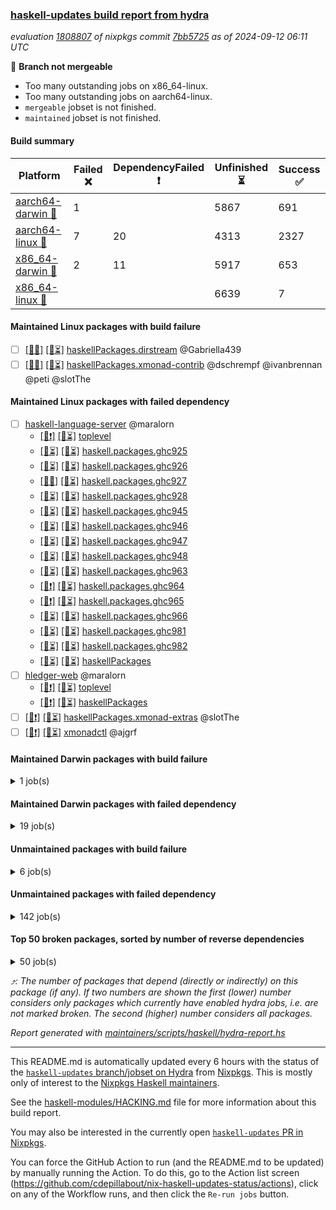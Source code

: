 ### [haskell-updates build report from hydra](https://hydra.nixos.org/jobset/nixpkgs/haskell-updates)
*evaluation [1808807](https://hydra.nixos.org/eval/1808807) of nixpkgs commit [7bb5725](https://github.com/NixOS/nixpkgs/commits/7bb57252e4594714e3bbcc8b54b7ef74021e3a48) as of 2024-09-12 06:11 UTC*

🔴 **Branch not mergeable**
  * Too many outstanding jobs on x86_64-linux.
  * Too many outstanding jobs on aarch64-linux.
  * `mergeable` jobset is not finished.
  * `maintained` jobset is not finished.

#### Build summary

 | Platform | Failed ❌ | DependencyFailed ❗ | Unfinished ⏳ | Success ✅ | 
 | --- | --- | --- | --- | --- | 
 | [aarch64-darwin 🍏](https://hydra.nixos.org/eval/1808807?filter=.aarch64-darwin) | 1 |  | 5867 | 691 | 
 | [aarch64-linux 📱](https://hydra.nixos.org/eval/1808807?filter=.aarch64-linux) | 7 | 20 | 4313 | 2327 | 
 | [x86_64-darwin 🍎](https://hydra.nixos.org/eval/1808807?filter=.x86_64-darwin) | 2 | 11 | 5917 | 653 | 
 | [x86_64-linux 🐧](https://hydra.nixos.org/eval/1808807?filter=.x86_64-linux) |  |  | 6639 | 7 | 
#### Maintained Linux packages with build failure
- [ ] [[📱❌]](https://hydra.nixos.org/build/272385001) [[🐧⏳]](https://hydra.nixos.org/build/272371936) [haskellPackages.dirstream](https://hydra.nixos.org/eval/1808807?filter=haskellPackages.dirstream) @Gabriella439
- [ ] [[📱❌]](https://hydra.nixos.org/build/272379807) [[🐧⏳]](https://hydra.nixos.org/build/272369742) [haskellPackages.xmonad-contrib](https://hydra.nixos.org/eval/1808807?filter=haskellPackages.xmonad-contrib) @dschrempf @ivanbrennan @peti @slotThe
#### Maintained Linux packages with failed dependency
- [ ] [haskell-language-server](https://hydra.nixos.org/eval/1808807?filter=haskell-language-server) @maralorn
  - [[📱❗]](https://hydra.nixos.org/build/272382589) [[🐧⏳]](https://hydra.nixos.org/build/272370443) [toplevel](https://hydra.nixos.org/eval/1808807?filter=haskell-language-server)
  - [[📱⏳]](https://hydra.nixos.org/build/272389096) [[🐧⏳]](https://hydra.nixos.org/build/272377057) [haskell.packages.ghc925](https://hydra.nixos.org/eval/1808807?filter=haskell.packages.ghc925.haskell-language-server)
  - [[📱⏳]](https://hydra.nixos.org/build/272389330) [[🐧⏳]](https://hydra.nixos.org/build/272365388) [haskell.packages.ghc926](https://hydra.nixos.org/eval/1808807?filter=haskell.packages.ghc926.haskell-language-server)
  - [[📱✅]](https://hydra.nixos.org/build/272368652) [[🐧⏳]](https://hydra.nixos.org/build/272388554) [haskell.packages.ghc927](https://hydra.nixos.org/eval/1808807?filter=haskell.packages.ghc927.haskell-language-server)
  - [[📱⏳]](https://hydra.nixos.org/build/272379402) [[🐧⏳]](https://hydra.nixos.org/build/272387405) [haskell.packages.ghc928](https://hydra.nixos.org/eval/1808807?filter=haskell.packages.ghc928.haskell-language-server)
  - [[📱⏳]](https://hydra.nixos.org/build/272374910) [[🐧⏳]](https://hydra.nixos.org/build/272386262) [haskell.packages.ghc945](https://hydra.nixos.org/eval/1808807?filter=haskell.packages.ghc945.haskell-language-server)
  - [[📱⏳]](https://hydra.nixos.org/build/272384055) [[🐧⏳]](https://hydra.nixos.org/build/272388488) [haskell.packages.ghc946](https://hydra.nixos.org/eval/1808807?filter=haskell.packages.ghc946.haskell-language-server)
  - [[📱⏳]](https://hydra.nixos.org/build/272386239) [[🐧⏳]](https://hydra.nixos.org/build/272389113) [haskell.packages.ghc947](https://hydra.nixos.org/eval/1808807?filter=haskell.packages.ghc947.haskell-language-server)
  - [[📱⏳]](https://hydra.nixos.org/build/272385564) [[🐧⏳]](https://hydra.nixos.org/build/272366355) [haskell.packages.ghc948](https://hydra.nixos.org/eval/1808807?filter=haskell.packages.ghc948.haskell-language-server)
  - [[📱⏳]](https://hydra.nixos.org/build/272383424) [[🐧⏳]](https://hydra.nixos.org/build/272377068) [haskell.packages.ghc963](https://hydra.nixos.org/eval/1808807?filter=haskell.packages.ghc963.haskell-language-server)
  - [[📱❗]](https://hydra.nixos.org/build/272385025) [[🐧⏳]](https://hydra.nixos.org/build/272388498) [haskell.packages.ghc964](https://hydra.nixos.org/eval/1808807?filter=haskell.packages.ghc964.haskell-language-server)
  - [[📱❗]](https://hydra.nixos.org/build/272367863) [[🐧⏳]](https://hydra.nixos.org/build/272387578) [haskell.packages.ghc965](https://hydra.nixos.org/eval/1808807?filter=haskell.packages.ghc965.haskell-language-server)
  - [[📱⏳]](https://hydra.nixos.org/build/272383908) [[🐧⏳]](https://hydra.nixos.org/build/272390036) [haskell.packages.ghc966](https://hydra.nixos.org/eval/1808807?filter=haskell.packages.ghc966.haskell-language-server)
  - [[📱⏳]](https://hydra.nixos.org/build/272365125) [[🐧⏳]](https://hydra.nixos.org/build/272366210) [haskell.packages.ghc981](https://hydra.nixos.org/eval/1808807?filter=haskell.packages.ghc981.haskell-language-server)
  - [[📱⏳]](https://hydra.nixos.org/build/272375550) [[🐧⏳]](https://hydra.nixos.org/build/272378237) [haskell.packages.ghc982](https://hydra.nixos.org/eval/1808807?filter=haskell.packages.ghc982.haskell-language-server)
  - [[📱⏳]](https://hydra.nixos.org/build/272385225) [[🐧⏳]](https://hydra.nixos.org/build/272373456) [haskellPackages](https://hydra.nixos.org/eval/1808807?filter=haskellPackages.haskell-language-server)
- [ ] [hledger-web](https://hydra.nixos.org/eval/1808807?filter=hledger-web) @maralorn
  - [[📱❗]](https://hydra.nixos.org/build/272370558) [[🐧⏳]](https://hydra.nixos.org/build/272372191) [toplevel](https://hydra.nixos.org/eval/1808807?filter=hledger-web)
  - [[📱❗]](https://hydra.nixos.org/build/272369982) [[🐧⏳]](https://hydra.nixos.org/build/272367322) [haskellPackages](https://hydra.nixos.org/eval/1808807?filter=haskellPackages.hledger-web)
- [ ] [[📱❗]](https://hydra.nixos.org/build/272376276) [[🐧⏳]](https://hydra.nixos.org/build/272373255) [haskellPackages.xmonad-extras](https://hydra.nixos.org/eval/1808807?filter=haskellPackages.xmonad-extras) @slotThe
- [ ] [[📱❗]](https://hydra.nixos.org/build/272374745) [[🐧⏳]](https://hydra.nixos.org/build/272377739) [xmonadctl](https://hydra.nixos.org/eval/1808807?filter=xmonadctl) @ajgrf
#### Maintained Darwin packages with build failure
<details><summary>1 job(s) </summary>

- [ ] [[🍏❌]](https://hydra.nixos.org/build/272160430) [[🍎❌]](https://hydra.nixos.org/build/272166239) [wstunnel](https://hydra.nixos.org/eval/1808807?filter=wstunnel) @NeverBehave @R-VdP
</details>

#### Maintained Darwin packages with failed dependency
<details><summary>19 job(s) </summary>

- [ ] [jailbreak-cabal](https://hydra.nixos.org/eval/1808807?filter=jailbreak-cabal) @sternenseemann
  - [[🍏⏳]](https://hydra.nixos.org/build/272378406) [[🍎⏳]](https://hydra.nixos.org/build/272386732) [haskell.packages.ghc8107](https://hydra.nixos.org/eval/1808807?filter=haskell.packages.ghc8107.jailbreak-cabal)
  - [[🍏⏳]](https://hydra.nixos.org/build/272367386) [[🍎⏳]](https://hydra.nixos.org/build/272383561) [haskell.packages.ghc902](https://hydra.nixos.org/eval/1808807?filter=haskell.packages.ghc902.jailbreak-cabal)
  - [[🍏⏳]](https://hydra.nixos.org/build/272378359) [[🍎⏳]](https://hydra.nixos.org/build/272388492) [haskell.packages.ghc9101](https://hydra.nixos.org/eval/1808807?filter=haskell.packages.ghc9101.jailbreak-cabal)
  - [[🍏⏳]](https://hydra.nixos.org/build/272376165) [[🍎✅]](https://hydra.nixos.org/build/272368815) [haskell.packages.ghc925](https://hydra.nixos.org/eval/1808807?filter=haskell.packages.ghc925.jailbreak-cabal)
  - [[🍏⏳]](https://hydra.nixos.org/build/272380707) [[🍎✅]](https://hydra.nixos.org/build/272383198) [haskell.packages.ghc926](https://hydra.nixos.org/eval/1808807?filter=haskell.packages.ghc926.jailbreak-cabal)
  - [[🍏⏳]](https://hydra.nixos.org/build/272374167) [[🍎✅]](https://hydra.nixos.org/build/272386752) [haskell.packages.ghc927](https://hydra.nixos.org/eval/1808807?filter=haskell.packages.ghc927.jailbreak-cabal)
  - [[🍏✅]](https://hydra.nixos.org/build/272379128) [[🍎⏳]](https://hydra.nixos.org/build/272371119) [haskell.packages.ghc928](https://hydra.nixos.org/eval/1808807?filter=haskell.packages.ghc928.jailbreak-cabal)
  - [[🍏⏳]](https://hydra.nixos.org/build/272376151) [[🍎✅]](https://hydra.nixos.org/build/272369091) [haskell.packages.ghc945](https://hydra.nixos.org/eval/1808807?filter=haskell.packages.ghc945.jailbreak-cabal)
  - [[🍏⏳]](https://hydra.nixos.org/build/272378744) [[🍎⏳]](https://hydra.nixos.org/build/272376826) [haskell.packages.ghc946](https://hydra.nixos.org/eval/1808807?filter=haskell.packages.ghc946.jailbreak-cabal)
  - [[🍏✅]](https://hydra.nixos.org/build/272377902) [[🍎✅]](https://hydra.nixos.org/build/272379242) [haskell.packages.ghc947](https://hydra.nixos.org/eval/1808807?filter=haskell.packages.ghc947.jailbreak-cabal)
  - [[🍏⏳]](https://hydra.nixos.org/build/272390323) [[🍎✅]](https://hydra.nixos.org/build/272387775) [haskell.packages.ghc948](https://hydra.nixos.org/eval/1808807?filter=haskell.packages.ghc948.jailbreak-cabal)
  - [[🍏✅]](https://hydra.nixos.org/build/272367253) [[🍎✅]](https://hydra.nixos.org/build/272380426) [haskell.packages.ghc963](https://hydra.nixos.org/eval/1808807?filter=haskell.packages.ghc963.jailbreak-cabal)
  - [[🍏⏳]](https://hydra.nixos.org/build/272377730) [[🍎✅]](https://hydra.nixos.org/build/272389634) [haskell.packages.ghc964](https://hydra.nixos.org/eval/1808807?filter=haskell.packages.ghc964.jailbreak-cabal)
  - [[🍏✅]](https://hydra.nixos.org/build/272382669) [[🍎✅]](https://hydra.nixos.org/build/272377698) [haskell.packages.ghc965](https://hydra.nixos.org/eval/1808807?filter=haskell.packages.ghc965.jailbreak-cabal)
  - [[🍏✅]](https://hydra.nixos.org/build/272386773) [[🍎✅]](https://hydra.nixos.org/build/272362668) [haskell.packages.ghc966](https://hydra.nixos.org/eval/1808807?filter=haskell.packages.ghc966.jailbreak-cabal)
  - [[🍏✅]](https://hydra.nixos.org/build/272367270) [[🍎⏳]](https://hydra.nixos.org/build/272384688) [haskell.packages.ghc981](https://hydra.nixos.org/eval/1808807?filter=haskell.packages.ghc981.jailbreak-cabal)
  - [[🍏⏳]](https://hydra.nixos.org/build/272389119) [[🍎❗]](https://hydra.nixos.org/build/272387446) [haskell.packages.ghc982](https://hydra.nixos.org/eval/1808807?filter=haskell.packages.ghc982.jailbreak-cabal)
  - [[🍏⏳]](https://hydra.nixos.org/build/272387549) [[🍎⏳]](https://hydra.nixos.org/build/272387322) [haskellPackages](https://hydra.nixos.org/eval/1808807?filter=haskellPackages.jailbreak-cabal)
</details>

#### Unmaintained packages with build failure
<details><summary>6 job(s) </summary>

- [ ] [[🍏⏳]](https://hydra.nixos.org/build/272389310) [[📱⏳]](https://hydra.nixos.org/build/272363660) [[🍎❌]](https://hydra.nixos.org/build/272387429) [[🐧⏳]](https://hydra.nixos.org/build/272363176) [haskellPackages.iconv](https://hydra.nixos.org/eval/1808807?filter=haskellPackages.iconv)  ⤴️ 4 | 16
- [ ] [[🍏⏳]](https://hydra.nixos.org/build/272380193) [[📱❌]](https://hydra.nixos.org/build/272365951) [[🍎⏳]](https://hydra.nixos.org/build/272382317) [[🐧⏳]](https://hydra.nixos.org/build/272362740) [haskellPackages.pcg-random](https://hydra.nixos.org/eval/1808807?filter=haskellPackages.pcg-random)  ⤴️ 1 | 2
- [ ] [[🍏⏳]](https://hydra.nixos.org/build/272377458) [[📱❌]](https://hydra.nixos.org/build/272366106) [[🍎⏳]](https://hydra.nixos.org/build/272375052) [[🐧⏳]](https://hydra.nixos.org/build/272370363) [haskellPackages.GOST34112012-Hash](https://hydra.nixos.org/eval/1808807?filter=haskellPackages.GOST34112012-Hash) 
- [ ] [[🍏⏳]](https://hydra.nixos.org/build/272364328) [[📱❌]](https://hydra.nixos.org/build/272378034) [[🍎⏳]](https://hydra.nixos.org/build/272367331) [[🐧⏳]](https://hydra.nixos.org/build/272369265) [haskellPackages.clash-multisignal](https://hydra.nixos.org/eval/1808807?filter=haskellPackages.clash-multisignal) 
- [ ] [[🍏⏳]](https://hydra.nixos.org/build/272383558) [[📱❌]](https://hydra.nixos.org/build/272385308) [[🍎⏳]](https://hydra.nixos.org/build/272370811) [[🐧⏳]](https://hydra.nixos.org/build/272377943) [haskellPackages.clashilator](https://hydra.nixos.org/eval/1808807?filter=haskellPackages.clashilator) 
- [ ] [[🍏⏳]](https://hydra.nixos.org/build/272363442) [[📱❌]](https://hydra.nixos.org/build/272369115) [[🍎⏳]](https://hydra.nixos.org/build/272385505) [[🐧⏳]](https://hydra.nixos.org/build/272367423) [haskellPackages.dhall-toml](https://hydra.nixos.org/eval/1808807?filter=haskellPackages.dhall-toml) 
</details>

#### Unmaintained packages with failed dependency
<details><summary>142 job(s) </summary>

- [ ] [hashable](https://hydra.nixos.org/eval/1808807?filter=hashable)  ⤴️ 2826 | 8801
  - [[🍏⏳]](https://hydra.nixos.org/build/272363475) [[📱✅]](https://hydra.nixos.org/build/272370003) [[🍎⏳]](https://hydra.nixos.org/build/272384028) [[🐧⏳]](https://hydra.nixos.org/build/272371004) [haskell.packages.ghc8107](https://hydra.nixos.org/eval/1808807?filter=haskell.packages.ghc8107.hashable)
  - [[🍏⏳]](https://hydra.nixos.org/build/272377818) [[📱⏳]](https://hydra.nixos.org/build/272365314) [[🍎⏳]](https://hydra.nixos.org/build/272378402) [[🐧⏳]](https://hydra.nixos.org/build/272377436) [haskell.packages.ghc902](https://hydra.nixos.org/eval/1808807?filter=haskell.packages.ghc902.hashable)
  - [[🍏⏳]](https://hydra.nixos.org/build/272387774) [[📱✅]](https://hydra.nixos.org/build/272384581) [[🍎✅]](https://hydra.nixos.org/build/272382228) [[🐧⏳]](https://hydra.nixos.org/build/272366401) [haskell.packages.ghc925](https://hydra.nixos.org/eval/1808807?filter=haskell.packages.ghc925.hashable)
  - [[🍏⏳]](https://hydra.nixos.org/build/272363351) [[📱⏳]](https://hydra.nixos.org/build/272375754) [[🍎⏳]](https://hydra.nixos.org/build/272377660) [[🐧⏳]](https://hydra.nixos.org/build/272378950) [haskell.packages.ghc926](https://hydra.nixos.org/eval/1808807?filter=haskell.packages.ghc926.hashable)
  - [[🍏⏳]](https://hydra.nixos.org/build/272382260) [[📱✅]](https://hydra.nixos.org/build/272387870) [[🍎⏳]](https://hydra.nixos.org/build/272383989) [[🐧⏳]](https://hydra.nixos.org/build/272384670) [haskell.packages.ghc927](https://hydra.nixos.org/eval/1808807?filter=haskell.packages.ghc927.hashable)
  - [[🍏⏳]](https://hydra.nixos.org/build/272386136) [[📱⏳]](https://hydra.nixos.org/build/272370621) [[🍎⏳]](https://hydra.nixos.org/build/272363229) [[🐧⏳]](https://hydra.nixos.org/build/272368674) [haskell.packages.ghc928](https://hydra.nixos.org/eval/1808807?filter=haskell.packages.ghc928.hashable)
  - [[🍏⏳]](https://hydra.nixos.org/build/272376663) [[📱⏳]](https://hydra.nixos.org/build/272368893) [[🍎⏳]](https://hydra.nixos.org/build/272375516) [[🐧⏳]](https://hydra.nixos.org/build/272387758) [haskell.packages.ghc945](https://hydra.nixos.org/eval/1808807?filter=haskell.packages.ghc945.hashable)
  - [[🍏⏳]](https://hydra.nixos.org/build/272366904) [[📱⏳]](https://hydra.nixos.org/build/272384750) [[🍎⏳]](https://hydra.nixos.org/build/272364729) [[🐧⏳]](https://hydra.nixos.org/build/272390600) [haskell.packages.ghc946](https://hydra.nixos.org/eval/1808807?filter=haskell.packages.ghc946.hashable)
  - [[🍏⏳]](https://hydra.nixos.org/build/272385576) [[📱⏳]](https://hydra.nixos.org/build/272368001) [[🍎⏳]](https://hydra.nixos.org/build/272380394) [[🐧⏳]](https://hydra.nixos.org/build/272371845) [haskell.packages.ghc947](https://hydra.nixos.org/eval/1808807?filter=haskell.packages.ghc947.hashable)
  - [[🍏⏳]](https://hydra.nixos.org/build/272371327) [[📱⏳]](https://hydra.nixos.org/build/272382469) [[🍎⏳]](https://hydra.nixos.org/build/272378305) [[🐧⏳]](https://hydra.nixos.org/build/272388962) [haskell.packages.ghc948](https://hydra.nixos.org/eval/1808807?filter=haskell.packages.ghc948.hashable)
  - [[🍏⏳]](https://hydra.nixos.org/build/272366988) [[📱✅]](https://hydra.nixos.org/build/272375426) [[🍎⏳]](https://hydra.nixos.org/build/272389063) [[🐧⏳]](https://hydra.nixos.org/build/272375403) [haskell.packages.ghc963](https://hydra.nixos.org/eval/1808807?filter=haskell.packages.ghc963.hashable)
  - [[🍏⏳]](https://hydra.nixos.org/build/272366866) [[📱✅]](https://hydra.nixos.org/build/272369851) [[🍎✅]](https://hydra.nixos.org/build/272362635) [[🐧⏳]](https://hydra.nixos.org/build/272363950) [haskell.packages.ghc964](https://hydra.nixos.org/eval/1808807?filter=haskell.packages.ghc964.hashable)
  - [[🍏⏳]](https://hydra.nixos.org/build/272365446) [[📱✅]](https://hydra.nixos.org/build/272387480) [[🍎⏳]](https://hydra.nixos.org/build/272381055) [[🐧⏳]](https://hydra.nixos.org/build/272384552) [haskell.packages.ghc965](https://hydra.nixos.org/eval/1808807?filter=haskell.packages.ghc965.hashable)
  - [[🍏⏳]](https://hydra.nixos.org/build/272387902) [[📱✅]](https://hydra.nixos.org/build/272371999) [[🍎✅]](https://hydra.nixos.org/build/272364957) [[🐧⏳]](https://hydra.nixos.org/build/272380192) [haskell.packages.ghc966](https://hydra.nixos.org/eval/1808807?filter=haskell.packages.ghc966.hashable)
  - [[🍏⏳]](https://hydra.nixos.org/build/272376548) [[📱⏳]](https://hydra.nixos.org/build/272371255) [[🍎⏳]](https://hydra.nixos.org/build/272376729) [[🐧⏳]](https://hydra.nixos.org/build/272375697) [haskell.packages.ghc981](https://hydra.nixos.org/eval/1808807?filter=haskell.packages.ghc981.hashable)
  - [[🍏⏳]](https://hydra.nixos.org/build/272373099) [[📱✅]](https://hydra.nixos.org/build/272367070) [[🍎❗]](https://hydra.nixos.org/build/272373626) [[🐧⏳]](https://hydra.nixos.org/build/272369765) [haskell.packages.ghc982](https://hydra.nixos.org/eval/1808807?filter=haskell.packages.ghc982.hashable)
  - [[🍏✅]](https://hydra.nixos.org/build/272377255) [[📱✅]](https://hydra.nixos.org/build/272379872) [[🍎✅]](https://hydra.nixos.org/build/272386849) [[🐧⏳]](https://hydra.nixos.org/build/272378670) [haskellPackages](https://hydra.nixos.org/eval/1808807?filter=haskellPackages.hashable)
- [ ] [primitive](https://hydra.nixos.org/eval/1808807?filter=primitive)  ⤴️ 2766 | 8672
  - [[🍏⏳]](https://hydra.nixos.org/build/272365584) [[📱✅]](https://hydra.nixos.org/build/272379283) [[🍎⏳]](https://hydra.nixos.org/build/272386831) [[🐧⏳]](https://hydra.nixos.org/build/272383269) [haskell.packages.ghc8107](https://hydra.nixos.org/eval/1808807?filter=haskell.packages.ghc8107.primitive)
  - [[🍏⏳]](https://hydra.nixos.org/build/272374839) [[📱⏳]](https://hydra.nixos.org/build/272387594) [[🍎⏳]](https://hydra.nixos.org/build/272388140) [[🐧⏳]](https://hydra.nixos.org/build/272378992) [haskell.packages.ghc902](https://hydra.nixos.org/eval/1808807?filter=haskell.packages.ghc902.primitive)
  - [[🍏⏳]](https://hydra.nixos.org/build/272365101) [[📱✅]](https://hydra.nixos.org/build/272365764) [[🍎✅]](https://hydra.nixos.org/build/272370316) [[🐧⏳]](https://hydra.nixos.org/build/272388817) [haskell.packages.ghc925](https://hydra.nixos.org/eval/1808807?filter=haskell.packages.ghc925.primitive)
  - [[🍏⏳]](https://hydra.nixos.org/build/272374214) [[📱⏳]](https://hydra.nixos.org/build/272375568) [[🍎⏳]](https://hydra.nixos.org/build/272388732) [[🐧⏳]](https://hydra.nixos.org/build/272373399) [haskell.packages.ghc926](https://hydra.nixos.org/eval/1808807?filter=haskell.packages.ghc926.primitive)
  - [[🍏⏳]](https://hydra.nixos.org/build/272387879) [[📱✅]](https://hydra.nixos.org/build/272388975) [[🍎⏳]](https://hydra.nixos.org/build/272374203) [[🐧⏳]](https://hydra.nixos.org/build/272363970) [haskell.packages.ghc927](https://hydra.nixos.org/eval/1808807?filter=haskell.packages.ghc927.primitive)
  - [[🍏⏳]](https://hydra.nixos.org/build/272373865) [[📱⏳]](https://hydra.nixos.org/build/272371000) [[🍎⏳]](https://hydra.nixos.org/build/272389424) [[🐧⏳]](https://hydra.nixos.org/build/272389961) [haskell.packages.ghc928](https://hydra.nixos.org/eval/1808807?filter=haskell.packages.ghc928.primitive)
  - [[🍏⏳]](https://hydra.nixos.org/build/272388876) [[📱⏳]](https://hydra.nixos.org/build/272387812) [[🍎✅]](https://hydra.nixos.org/build/272390674) [[🐧⏳]](https://hydra.nixos.org/build/272387175) [haskell.packages.ghc945](https://hydra.nixos.org/eval/1808807?filter=haskell.packages.ghc945.primitive)
  - [[🍏⏳]](https://hydra.nixos.org/build/272374682) [[📱⏳]](https://hydra.nixos.org/build/272364674) [[🍎✅]](https://hydra.nixos.org/build/272375348) [[🐧⏳]](https://hydra.nixos.org/build/272368657) [haskell.packages.ghc946](https://hydra.nixos.org/eval/1808807?filter=haskell.packages.ghc946.primitive)
  - [[🍏⏳]](https://hydra.nixos.org/build/272368440) [[📱⏳]](https://hydra.nixos.org/build/272377424) [[🍎✅]](https://hydra.nixos.org/build/272368570) [[🐧⏳]](https://hydra.nixos.org/build/272367507) [haskell.packages.ghc947](https://hydra.nixos.org/eval/1808807?filter=haskell.packages.ghc947.primitive)
  - [[🍏⏳]](https://hydra.nixos.org/build/272390362) [[📱⏳]](https://hydra.nixos.org/build/272374561) [[🍎✅]](https://hydra.nixos.org/build/272379848) [[🐧⏳]](https://hydra.nixos.org/build/272364848) [haskell.packages.ghc948](https://hydra.nixos.org/eval/1808807?filter=haskell.packages.ghc948.primitive)
  - [[🍏✅]](https://hydra.nixos.org/build/272365946) [[📱✅]](https://hydra.nixos.org/build/272386471) [[🍎✅]](https://hydra.nixos.org/build/272366324) [[🐧⏳]](https://hydra.nixos.org/build/272388588) [haskell.packages.ghc963](https://hydra.nixos.org/eval/1808807?filter=haskell.packages.ghc963.primitive)
  - [[🍏⏳]](https://hydra.nixos.org/build/272383852) [[📱✅]](https://hydra.nixos.org/build/272379123) [[🍎✅]](https://hydra.nixos.org/build/272368922) [[🐧⏳]](https://hydra.nixos.org/build/272377240) [haskell.packages.ghc964](https://hydra.nixos.org/eval/1808807?filter=haskell.packages.ghc964.primitive)
  - [[🍏✅]](https://hydra.nixos.org/build/272368828) [[📱✅]](https://hydra.nixos.org/build/272372971) [[🍎✅]](https://hydra.nixos.org/build/272367685) [[🐧⏳]](https://hydra.nixos.org/build/272374059) [haskell.packages.ghc965](https://hydra.nixos.org/eval/1808807?filter=haskell.packages.ghc965.primitive)
  - [[🍏✅]](https://hydra.nixos.org/build/272378976) [[📱✅]](https://hydra.nixos.org/build/272381080) [[🍎✅]](https://hydra.nixos.org/build/272362643) [[🐧⏳]](https://hydra.nixos.org/build/272370496) [haskell.packages.ghc966](https://hydra.nixos.org/eval/1808807?filter=haskell.packages.ghc966.primitive)
  - [[🍏✅]](https://hydra.nixos.org/build/272382655) [[📱⏳]](https://hydra.nixos.org/build/272373896) [[🍎⏳]](https://hydra.nixos.org/build/272370160) [[🐧⏳]](https://hydra.nixos.org/build/272388687) [haskell.packages.ghc981](https://hydra.nixos.org/eval/1808807?filter=haskell.packages.ghc981.primitive)
  - [[🍏⏳]](https://hydra.nixos.org/build/272387273) [[📱✅]](https://hydra.nixos.org/build/272366050) [[🍎❗]](https://hydra.nixos.org/build/272385832) [[🐧⏳]](https://hydra.nixos.org/build/272387151) [haskell.packages.ghc982](https://hydra.nixos.org/eval/1808807?filter=haskell.packages.ghc982.primitive)
  - [[🍏⏳]](https://hydra.nixos.org/build/272371390) [[📱✅]](https://hydra.nixos.org/build/272372882) [[🍎⏳]](https://hydra.nixos.org/build/272379089) [[🐧⏳]](https://hydra.nixos.org/build/272377643) [haskellPackages](https://hydra.nixos.org/eval/1808807?filter=haskellPackages.primitive)
- [ ] [microlens](https://hydra.nixos.org/eval/1808807?filter=microlens)  ⤴️ 154 | 597
  - [[🍏✅]](https://hydra.nixos.org/build/272374004) [[📱✅]](https://hydra.nixos.org/build/272376376) [[🍎✅]](https://hydra.nixos.org/build/272367076) [[🐧⏳]](https://hydra.nixos.org/build/272376360) [haskellPackages](https://hydra.nixos.org/eval/1808807?filter=haskellPackages.microlens)
  - [[🍏⏳]](https://hydra.nixos.org/build/272379859)  [[🍎❗]](https://hydra.nixos.org/build/272374176) [[🐧⏳]](https://hydra.nixos.org/build/272362933) [pkgsCross.ghcjs.haskell.packages.ghc98](https://hydra.nixos.org/eval/1808807?filter=pkgsCross.ghcjs.haskell.packages.ghc98.microlens)
  - [[🍏⏳]](https://hydra.nixos.org/build/272364102)  [[🍎⏳]](https://hydra.nixos.org/build/272381181) [[🐧⏳]](https://hydra.nixos.org/build/272389201) [pkgsCross.ghcjs.haskell.packages.ghcHEAD](https://hydra.nixos.org/eval/1808807?filter=pkgsCross.ghcjs.haskell.packages.ghcHEAD.microlens)
  - [[🍏⏳]](https://hydra.nixos.org/build/272384513)  [[🍎⏳]](https://hydra.nixos.org/build/272385097) [[🐧⏳]](https://hydra.nixos.org/build/272388818) [pkgsCross.ghcjs.haskellPackages](https://hydra.nixos.org/eval/1808807?filter=pkgsCross.ghcjs.haskellPackages.microlens)
- [ ] [ghc-lib-parser](https://hydra.nixos.org/eval/1808807?filter=ghc-lib-parser)  ⤴️ 20 | 70
  - [[🍏⏳]](https://hydra.nixos.org/build/272370188) [[📱✅]](https://hydra.nixos.org/build/272371077) [[🍎⏳]](https://hydra.nixos.org/build/272363692) [[🐧⏳]](https://hydra.nixos.org/build/272381920) [haskell.packages.ghc8107](https://hydra.nixos.org/eval/1808807?filter=haskell.packages.ghc8107.ghc-lib-parser)
  - [[🍏⏳]](https://hydra.nixos.org/build/272386882) [[📱⏳]](https://hydra.nixos.org/build/272380413) [[🍎⏳]](https://hydra.nixos.org/build/272385531) [[🐧⏳]](https://hydra.nixos.org/build/272369019) [haskell.packages.ghc902](https://hydra.nixos.org/eval/1808807?filter=haskell.packages.ghc902.ghc-lib-parser)
  - [[🍏⏳]](https://hydra.nixos.org/build/272370950) [[📱⏳]](https://hydra.nixos.org/build/272387041) [[🍎⏳]](https://hydra.nixos.org/build/272372845) [[🐧⏳]](https://hydra.nixos.org/build/272376014) [haskell.packages.ghc925](https://hydra.nixos.org/eval/1808807?filter=haskell.packages.ghc925.ghc-lib-parser)
  - [[🍏⏳]](https://hydra.nixos.org/build/272382435) [[📱⏳]](https://hydra.nixos.org/build/272385935) [[🍎✅]](https://hydra.nixos.org/build/272366061) [[🐧⏳]](https://hydra.nixos.org/build/272381227) [haskell.packages.ghc926](https://hydra.nixos.org/eval/1808807?filter=haskell.packages.ghc926.ghc-lib-parser)
  - [[🍏⏳]](https://hydra.nixos.org/build/272390693) [[📱✅]](https://hydra.nixos.org/build/272369491) [[🍎✅]](https://hydra.nixos.org/build/272390703) [[🐧⏳]](https://hydra.nixos.org/build/272383160) [haskell.packages.ghc927](https://hydra.nixos.org/eval/1808807?filter=haskell.packages.ghc927.ghc-lib-parser)
  - [[🍏⏳]](https://hydra.nixos.org/build/272367108) [[📱✅]](https://hydra.nixos.org/build/272363877) [[🍎⏳]](https://hydra.nixos.org/build/272383141) [[🐧⏳]](https://hydra.nixos.org/build/272373765) [haskell.packages.ghc928](https://hydra.nixos.org/eval/1808807?filter=haskell.packages.ghc928.ghc-lib-parser)
  - [[🍏⏳]](https://hydra.nixos.org/build/272390477) [[📱⏳]](https://hydra.nixos.org/build/272381977) [[🍎⏳]](https://hydra.nixos.org/build/272384940) [[🐧⏳]](https://hydra.nixos.org/build/272363111) [haskell.packages.ghc945](https://hydra.nixos.org/eval/1808807?filter=haskell.packages.ghc945.ghc-lib-parser)
  - [[🍏⏳]](https://hydra.nixos.org/build/272378408) [[📱⏳]](https://hydra.nixos.org/build/272374734) [[🍎⏳]](https://hydra.nixos.org/build/272372736) [[🐧⏳]](https://hydra.nixos.org/build/272385607) [haskell.packages.ghc946](https://hydra.nixos.org/eval/1808807?filter=haskell.packages.ghc946.ghc-lib-parser)
  - [[🍏⏳]](https://hydra.nixos.org/build/272375248) [[📱⏳]](https://hydra.nixos.org/build/272364915) [[🍎⏳]](https://hydra.nixos.org/build/272379493) [[🐧⏳]](https://hydra.nixos.org/build/272367104) [haskell.packages.ghc947](https://hydra.nixos.org/eval/1808807?filter=haskell.packages.ghc947.ghc-lib-parser)
  - [[🍏⏳]](https://hydra.nixos.org/build/272377568) [[📱⏳]](https://hydra.nixos.org/build/272365168) [[🍎✅]](https://hydra.nixos.org/build/272381615) [[🐧⏳]](https://hydra.nixos.org/build/272381194) [haskell.packages.ghc948](https://hydra.nixos.org/eval/1808807?filter=haskell.packages.ghc948.ghc-lib-parser)
  - [[🍏✅]](https://hydra.nixos.org/build/272372750) [[📱✅]](https://hydra.nixos.org/build/272371854) [[🍎✅]](https://hydra.nixos.org/build/272372410) [[🐧⏳]](https://hydra.nixos.org/build/272381266) [haskell.packages.ghc963](https://hydra.nixos.org/eval/1808807?filter=haskell.packages.ghc963.ghc-lib-parser)
  - [[🍏⏳]](https://hydra.nixos.org/build/272381317) [[📱✅]](https://hydra.nixos.org/build/272378246) [[🍎⏳]](https://hydra.nixos.org/build/272378630) [[🐧⏳]](https://hydra.nixos.org/build/272386673) [haskell.packages.ghc964](https://hydra.nixos.org/eval/1808807?filter=haskell.packages.ghc964.ghc-lib-parser)
  - [[🍏⏳]](https://hydra.nixos.org/build/272388020) [[📱✅]](https://hydra.nixos.org/build/272380411) [[🍎⏳]](https://hydra.nixos.org/build/272384875) [[🐧⏳]](https://hydra.nixos.org/build/272388579) [haskell.packages.ghc965](https://hydra.nixos.org/eval/1808807?filter=haskell.packages.ghc965.ghc-lib-parser)
  - [[🍏✅]](https://hydra.nixos.org/build/272370546) [[📱✅]](https://hydra.nixos.org/build/272364602) [[🍎⏳]](https://hydra.nixos.org/build/272371049) [[🐧⏳]](https://hydra.nixos.org/build/272378798) [haskell.packages.ghc966](https://hydra.nixos.org/eval/1808807?filter=haskell.packages.ghc966.ghc-lib-parser)
  - [[🍏⏳]](https://hydra.nixos.org/build/272388607) [[📱⏳]](https://hydra.nixos.org/build/272377915) [[🍎⏳]](https://hydra.nixos.org/build/272368796) [[🐧⏳]](https://hydra.nixos.org/build/272381980) [haskell.packages.ghc981](https://hydra.nixos.org/eval/1808807?filter=haskell.packages.ghc981.ghc-lib-parser)
  - [[🍏⏳]](https://hydra.nixos.org/build/272368106) [[📱⏳]](https://hydra.nixos.org/build/272365216) [[🍎❗]](https://hydra.nixos.org/build/272388007) [[🐧⏳]](https://hydra.nixos.org/build/272374037) [haskell.packages.ghc982](https://hydra.nixos.org/eval/1808807?filter=haskell.packages.ghc982.ghc-lib-parser)
  - [[🍏✅]](https://hydra.nixos.org/build/272384090) [[📱✅]](https://hydra.nixos.org/build/272375974) [[🍎✅]](https://hydra.nixos.org/build/272383170) [[🐧⏳]](https://hydra.nixos.org/build/272384758) [haskellPackages](https://hydra.nixos.org/eval/1808807?filter=haskellPackages.ghc-lib-parser)
- [ ] [[🍏⏳]](https://hydra.nixos.org/build/272369513) [[📱❗]](https://hydra.nixos.org/build/272365908) [[🍎⏳]](https://hydra.nixos.org/build/272386216) [[🐧⏳]](https://hydra.nixos.org/build/272386106) [haskellPackages.base64](https://hydra.nixos.org/eval/1808807?filter=haskellPackages.base64)  ⤴️ 20 | 63
- [ ] [[🍏⏳]](https://hydra.nixos.org/build/272386023) [[📱❗]](https://hydra.nixos.org/build/272363960) [[🍎⏳]](https://hydra.nixos.org/build/272369417) [[🐧⏳]](https://hydra.nixos.org/build/272366933) [haskellPackages.base16](https://hydra.nixos.org/eval/1808807?filter=haskellPackages.base16)  ⤴️ 4 | 37
- [ ] [hpack](https://hydra.nixos.org/eval/1808807?filter=hpack)  ⤴️ 3 | 15
  - [[🍏⏳]](https://hydra.nixos.org/build/272368377) [[📱⏳]](https://hydra.nixos.org/build/272389563) [[🍎⏳]](https://hydra.nixos.org/build/272368183) [[🐧⏳]](https://hydra.nixos.org/build/272371301) [toplevel](https://hydra.nixos.org/eval/1808807?filter=hpack)
  - [[🍏⏳]](https://hydra.nixos.org/build/272384358) [[📱⏳]](https://hydra.nixos.org/build/272390287) [[🍎⏳]](https://hydra.nixos.org/build/272366936) [[🐧⏳]](https://hydra.nixos.org/build/272380433) [haskell.packages.ghc8107](https://hydra.nixos.org/eval/1808807?filter=haskell.packages.ghc8107.hpack)
  - [[🍏⏳]](https://hydra.nixos.org/build/272369617) [[📱⏳]](https://hydra.nixos.org/build/272385263) [[🍎⏳]](https://hydra.nixos.org/build/272369109) [[🐧⏳]](https://hydra.nixos.org/build/272390316) [haskell.packages.ghc902](https://hydra.nixos.org/eval/1808807?filter=haskell.packages.ghc902.hpack)
  - [[🍏⏳]](https://hydra.nixos.org/build/272369256) [[📱✅]](https://hydra.nixos.org/build/272365779) [[🍎⏳]](https://hydra.nixos.org/build/272384915) [[🐧⏳]](https://hydra.nixos.org/build/272362592) [haskell.packages.ghc925](https://hydra.nixos.org/eval/1808807?filter=haskell.packages.ghc925.hpack)
  - [[🍏⏳]](https://hydra.nixos.org/build/272364649) [[📱⏳]](https://hydra.nixos.org/build/272364924) [[🍎⏳]](https://hydra.nixos.org/build/272376822) [[🐧⏳]](https://hydra.nixos.org/build/272378368) [haskell.packages.ghc926](https://hydra.nixos.org/eval/1808807?filter=haskell.packages.ghc926.hpack)
  - [[🍏⏳]](https://hydra.nixos.org/build/272377754) [[📱✅]](https://hydra.nixos.org/build/272362724) [[🍎⏳]](https://hydra.nixos.org/build/272379639) [[🐧⏳]](https://hydra.nixos.org/build/272364453) [haskell.packages.ghc927](https://hydra.nixos.org/eval/1808807?filter=haskell.packages.ghc927.hpack)
  - [[🍏⏳]](https://hydra.nixos.org/build/272363247) [[📱⏳]](https://hydra.nixos.org/build/272385021) [[🍎⏳]](https://hydra.nixos.org/build/272382335) [[🐧⏳]](https://hydra.nixos.org/build/272389198) [haskell.packages.ghc928](https://hydra.nixos.org/eval/1808807?filter=haskell.packages.ghc928.hpack)
  - [[🍏⏳]](https://hydra.nixos.org/build/272368864) [[📱⏳]](https://hydra.nixos.org/build/272380762) [[🍎⏳]](https://hydra.nixos.org/build/272382882) [[🐧⏳]](https://hydra.nixos.org/build/272382712) [haskell.packages.ghc945](https://hydra.nixos.org/eval/1808807?filter=haskell.packages.ghc945.hpack)
  - [[🍏⏳]](https://hydra.nixos.org/build/272384453) [[📱⏳]](https://hydra.nixos.org/build/272368241) [[🍎⏳]](https://hydra.nixos.org/build/272372232) [[🐧⏳]](https://hydra.nixos.org/build/272383328) [haskell.packages.ghc946](https://hydra.nixos.org/eval/1808807?filter=haskell.packages.ghc946.hpack)
  - [[🍏⏳]](https://hydra.nixos.org/build/272376438) [[📱⏳]](https://hydra.nixos.org/build/272369467) [[🍎⏳]](https://hydra.nixos.org/build/272373752) [[🐧⏳]](https://hydra.nixos.org/build/272368352) [haskell.packages.ghc947](https://hydra.nixos.org/eval/1808807?filter=haskell.packages.ghc947.hpack)
  - [[🍏⏳]](https://hydra.nixos.org/build/272367007) [[📱⏳]](https://hydra.nixos.org/build/272378732) [[🍎⏳]](https://hydra.nixos.org/build/272387762) [[🐧⏳]](https://hydra.nixos.org/build/272389217) [haskell.packages.ghc948](https://hydra.nixos.org/eval/1808807?filter=haskell.packages.ghc948.hpack)
  - [[🍏⏳]](https://hydra.nixos.org/build/272382370) [[📱⏳]](https://hydra.nixos.org/build/272385593) [[🍎⏳]](https://hydra.nixos.org/build/272366532) [[🐧⏳]](https://hydra.nixos.org/build/272387707) [haskell.packages.ghc963](https://hydra.nixos.org/eval/1808807?filter=haskell.packages.ghc963.hpack)
  - [[🍏⏳]](https://hydra.nixos.org/build/272369261) [[📱✅]](https://hydra.nixos.org/build/272373113) [[🍎⏳]](https://hydra.nixos.org/build/272371002) [[🐧⏳]](https://hydra.nixos.org/build/272366799) [haskell.packages.ghc964](https://hydra.nixos.org/eval/1808807?filter=haskell.packages.ghc964.hpack)
  - [[🍏⏳]](https://hydra.nixos.org/build/272383744) [[📱⏳]](https://hydra.nixos.org/build/272372215) [[🍎⏳]](https://hydra.nixos.org/build/272371881) [[🐧⏳]](https://hydra.nixos.org/build/272372023) [haskell.packages.ghc965](https://hydra.nixos.org/eval/1808807?filter=haskell.packages.ghc965.hpack)
  - [[🍏⏳]](https://hydra.nixos.org/build/272379814) [[📱⏳]](https://hydra.nixos.org/build/272366823) [[🍎⏳]](https://hydra.nixos.org/build/272367181) [[🐧⏳]](https://hydra.nixos.org/build/272383345) [haskell.packages.ghc966](https://hydra.nixos.org/eval/1808807?filter=haskell.packages.ghc966.hpack)
  - [[🍏⏳]](https://hydra.nixos.org/build/272372847) [[📱⏳]](https://hydra.nixos.org/build/272363214) [[🍎⏳]](https://hydra.nixos.org/build/272382741) [[🐧⏳]](https://hydra.nixos.org/build/272377584) [haskell.packages.ghc981](https://hydra.nixos.org/eval/1808807?filter=haskell.packages.ghc981.hpack)
  - [[🍏⏳]](https://hydra.nixos.org/build/272373786) [[📱✅]](https://hydra.nixos.org/build/272381421) [[🍎❗]](https://hydra.nixos.org/build/272372244) [[🐧⏳]](https://hydra.nixos.org/build/272372658) [haskell.packages.ghc982](https://hydra.nixos.org/eval/1808807?filter=haskell.packages.ghc982.hpack)
  - [[🍏⏳]](https://hydra.nixos.org/build/272365642) [[📱✅]](https://hydra.nixos.org/build/272390305) [[🍎⏳]](https://hydra.nixos.org/build/272379851) [[🐧⏳]](https://hydra.nixos.org/build/272377621) [haskellPackages](https://hydra.nixos.org/eval/1808807?filter=haskellPackages.hpack)
- [ ] [[🍏⏳]](https://hydra.nixos.org/build/272371567) [[📱❗]](https://hydra.nixos.org/build/272371446) [[🍎⏳]](https://hydra.nixos.org/build/272376003) [[🐧⏳]](https://hydra.nixos.org/build/272378447) [haskellPackages.hoauth2](https://hydra.nixos.org/eval/1808807?filter=haskellPackages.hoauth2)  ⤴️ 2 | 18
- [ ] [[🍏⏳]](https://hydra.nixos.org/build/272375172) [[📱❗]](https://hydra.nixos.org/build/272375961) [[🍎⏳]](https://hydra.nixos.org/build/272367066) [[🐧⏳]](https://hydra.nixos.org/build/272385163) [haskellPackages.HaskellNet](https://hydra.nixos.org/eval/1808807?filter=haskellPackages.HaskellNet)  ⤴️ 2 | 6
- [ ] [[🍏⏳]](https://hydra.nixos.org/build/272369370) [[📱❗]](https://hydra.nixos.org/build/272371753) [[🍎⏳]](https://hydra.nixos.org/build/272365295) [[🐧⏳]](https://hydra.nixos.org/build/272366074) [haskellPackages.base32](https://hydra.nixos.org/eval/1808807?filter=haskellPackages.base32)  ⤴️ 1 | 7
- [ ] [[🍏⏳]](https://hydra.nixos.org/build/272389117) [[📱❗]](https://hydra.nixos.org/build/272373631) [[🍎⏳]](https://hydra.nixos.org/build/272364126) [[🐧⏳]](https://hydra.nixos.org/build/272388428) [haskellPackages.HaskellNet-SSL](https://hydra.nixos.org/eval/1808807?filter=haskellPackages.HaskellNet-SSL)  ⤴️ 1 | 4
- [ ] [[🍏⏳]](https://hydra.nixos.org/build/272364431) [[📱❗]](https://hydra.nixos.org/build/272381738) [[🍎⏳]](https://hydra.nixos.org/build/272384598) [[🐧⏳]](https://hydra.nixos.org/build/272387554) [haskellPackages.language-ats](https://hydra.nixos.org/eval/1808807?filter=haskellPackages.language-ats)  ⤴️ 1 | 3
- [ ] [[🍏⏳]](https://hydra.nixos.org/build/272376313) [[📱⏳]](https://hydra.nixos.org/build/272383658) [[🍎❗]](https://hydra.nixos.org/build/272362723) [[🐧⏳]](https://hydra.nixos.org/build/272366329) [haskellPackages.soap](https://hydra.nixos.org/eval/1808807?filter=haskellPackages.soap)  ⤴️ 1 | 2
- [ ] [[🍏⏳]](https://hydra.nixos.org/build/272371493) [[📱❗]](https://hydra.nixos.org/build/272373595) [[🍎⏳]](https://hydra.nixos.org/build/272383024) [[🐧⏳]](https://hydra.nixos.org/build/272380055) [haskellPackages.stan](https://hydra.nixos.org/eval/1808807?filter=haskellPackages.stan)  ⤴️ 1 | 2
- [ ] [[🍏⏳]](https://hydra.nixos.org/build/272380339) [[📱❗]](https://hydra.nixos.org/build/272365332) [[🍎⏳]](https://hydra.nixos.org/build/272381621) [[🐧⏳]](https://hydra.nixos.org/build/272370877) [haskellPackages.random-bytestring](https://hydra.nixos.org/eval/1808807?filter=haskellPackages.random-bytestring)  ⤴️ 0 | 1
- [ ] [Cabal_3_12_1_0](https://hydra.nixos.org/eval/1808807?filter=Cabal_3_12_1_0) 
  - [[🍏⏳]](https://hydra.nixos.org/build/272386017) [[📱⏳]](https://hydra.nixos.org/build/272388224) [[🍎⏳]](https://hydra.nixos.org/build/272389505) [[🐧⏳]](https://hydra.nixos.org/build/272380218) [haskell.packages.ghc8107](https://hydra.nixos.org/eval/1808807?filter=haskell.packages.ghc8107.Cabal_3_12_1_0)
  - [[🍏⏳]](https://hydra.nixos.org/build/272364888) [[📱⏳]](https://hydra.nixos.org/build/272382872) [[🍎⏳]](https://hydra.nixos.org/build/272387325) [[🐧⏳]](https://hydra.nixos.org/build/272383222) [haskell.packages.ghc902](https://hydra.nixos.org/eval/1808807?filter=haskell.packages.ghc902.Cabal_3_12_1_0)
  - [[🍏⏳]](https://hydra.nixos.org/build/272388665) [[📱✅]](https://hydra.nixos.org/build/272384772) [[🍎⏳]](https://hydra.nixos.org/build/272375602) [[🐧⏳]](https://hydra.nixos.org/build/272380886) [haskell.packages.ghc9101](https://hydra.nixos.org/eval/1808807?filter=haskell.packages.ghc9101.Cabal_3_12_1_0)
  - [[🍏⏳]](https://hydra.nixos.org/build/272387574) [[📱⏳]](https://hydra.nixos.org/build/272384837) [[🍎⏳]](https://hydra.nixos.org/build/272370176) [[🐧⏳]](https://hydra.nixos.org/build/272363084) [haskell.packages.ghc925](https://hydra.nixos.org/eval/1808807?filter=haskell.packages.ghc925.Cabal_3_12_1_0)
  - [[🍏⏳]](https://hydra.nixos.org/build/272388112) [[📱⏳]](https://hydra.nixos.org/build/272375372) [[🍎⏳]](https://hydra.nixos.org/build/272375835) [[🐧⏳]](https://hydra.nixos.org/build/272371076) [haskell.packages.ghc926](https://hydra.nixos.org/eval/1808807?filter=haskell.packages.ghc926.Cabal_3_12_1_0)
  - [[🍏⏳]](https://hydra.nixos.org/build/272378948) [[📱⏳]](https://hydra.nixos.org/build/272390119) [[🍎⏳]](https://hydra.nixos.org/build/272377270) [[🐧⏳]](https://hydra.nixos.org/build/272373556) [haskell.packages.ghc927](https://hydra.nixos.org/eval/1808807?filter=haskell.packages.ghc927.Cabal_3_12_1_0)
  - [[🍏⏳]](https://hydra.nixos.org/build/272380179) [[📱⏳]](https://hydra.nixos.org/build/272364652) [[🍎⏳]](https://hydra.nixos.org/build/272383526) [[🐧⏳]](https://hydra.nixos.org/build/272386723) [haskell.packages.ghc928](https://hydra.nixos.org/eval/1808807?filter=haskell.packages.ghc928.Cabal_3_12_1_0)
  - [[🍏⏳]](https://hydra.nixos.org/build/272385404) [[📱⏳]](https://hydra.nixos.org/build/272375945) [[🍎⏳]](https://hydra.nixos.org/build/272380496) [[🐧⏳]](https://hydra.nixos.org/build/272389542) [haskell.packages.ghc945](https://hydra.nixos.org/eval/1808807?filter=haskell.packages.ghc945.Cabal_3_12_1_0)
  - [[🍏⏳]](https://hydra.nixos.org/build/272371376) [[📱⏳]](https://hydra.nixos.org/build/272377380) [[🍎⏳]](https://hydra.nixos.org/build/272367616) [[🐧⏳]](https://hydra.nixos.org/build/272380713) [haskell.packages.ghc946](https://hydra.nixos.org/eval/1808807?filter=haskell.packages.ghc946.Cabal_3_12_1_0)
  - [[🍏⏳]](https://hydra.nixos.org/build/272389183) [[📱⏳]](https://hydra.nixos.org/build/272372928) [[🍎⏳]](https://hydra.nixos.org/build/272376026) [[🐧⏳]](https://hydra.nixos.org/build/272379183) [haskell.packages.ghc947](https://hydra.nixos.org/eval/1808807?filter=haskell.packages.ghc947.Cabal_3_12_1_0)
  - [[🍏⏳]](https://hydra.nixos.org/build/272369014) [[📱⏳]](https://hydra.nixos.org/build/272363387) [[🍎⏳]](https://hydra.nixos.org/build/272383257) [[🐧⏳]](https://hydra.nixos.org/build/272379676) [haskell.packages.ghc948](https://hydra.nixos.org/eval/1808807?filter=haskell.packages.ghc948.Cabal_3_12_1_0)
  - [[🍏⏳]](https://hydra.nixos.org/build/272367279) [[📱⏳]](https://hydra.nixos.org/build/272376215) [[🍎⏳]](https://hydra.nixos.org/build/272389559) [[🐧⏳]](https://hydra.nixos.org/build/272375715) [haskell.packages.ghc963](https://hydra.nixos.org/eval/1808807?filter=haskell.packages.ghc963.Cabal_3_12_1_0)
  - [[🍏⏳]](https://hydra.nixos.org/build/272364571) [[📱⏳]](https://hydra.nixos.org/build/272387988) [[🍎⏳]](https://hydra.nixos.org/build/272374464) [[🐧⏳]](https://hydra.nixos.org/build/272382354) [haskell.packages.ghc964](https://hydra.nixos.org/eval/1808807?filter=haskell.packages.ghc964.Cabal_3_12_1_0)
  - [[🍏✅]](https://hydra.nixos.org/build/272362659) [[📱⏳]](https://hydra.nixos.org/build/272390364) [[🍎⏳]](https://hydra.nixos.org/build/272374112) [[🐧⏳]](https://hydra.nixos.org/build/272386292) [haskell.packages.ghc965](https://hydra.nixos.org/eval/1808807?filter=haskell.packages.ghc965.Cabal_3_12_1_0)
  - [[🍏✅]](https://hydra.nixos.org/build/272384110) [[📱✅]](https://hydra.nixos.org/build/272386436) [[🍎✅]](https://hydra.nixos.org/build/272377803) [[🐧⏳]](https://hydra.nixos.org/build/272384654) [haskell.packages.ghc966](https://hydra.nixos.org/eval/1808807?filter=haskell.packages.ghc966.Cabal_3_12_1_0)
  - [[🍏⏳]](https://hydra.nixos.org/build/272379818) [[📱⏳]](https://hydra.nixos.org/build/272379326) [[🍎⏳]](https://hydra.nixos.org/build/272382225) [[🐧⏳]](https://hydra.nixos.org/build/272379028) [haskell.packages.ghc981](https://hydra.nixos.org/eval/1808807?filter=haskell.packages.ghc981.Cabal_3_12_1_0)
  - [[🍏⏳]](https://hydra.nixos.org/build/272388179) [[📱✅]](https://hydra.nixos.org/build/272382369) [[🍎❗]](https://hydra.nixos.org/build/272374087) [[🐧⏳]](https://hydra.nixos.org/build/272379360) [haskell.packages.ghc982](https://hydra.nixos.org/eval/1808807?filter=haskell.packages.ghc982.Cabal_3_12_1_0)
  - [[🍏✅]](https://hydra.nixos.org/build/272389835) [[📱✅]](https://hydra.nixos.org/build/272387271) [[🍎⏳]](https://hydra.nixos.org/build/272389205) [[🐧⏳]](https://hydra.nixos.org/build/272365298) [haskellPackages](https://hydra.nixos.org/eval/1808807?filter=haskellPackages.Cabal_3_12_1_0)
- [ ] [[🍏⏳]](https://hydra.nixos.org/build/272372330) [[📱❗]](https://hydra.nixos.org/build/272381525) [[🍎⏳]](https://hydra.nixos.org/build/272390622) [[🐧⏳]](https://hydra.nixos.org/build/272387993) [haskellPackages.dhall-lex](https://hydra.nixos.org/eval/1808807?filter=haskellPackages.dhall-lex) 
- [ ] [[🍏⏳]](https://hydra.nixos.org/build/272372939) [[📱❗]](https://hydra.nixos.org/build/272372651) [[🍎⏳]](https://hydra.nixos.org/build/272363889) [[🐧⏳]](https://hydra.nixos.org/build/272386398) [haskellPackages.gemini-exports](https://hydra.nixos.org/eval/1808807?filter=haskellPackages.gemini-exports) 
- [ ] [ghc-lib](https://hydra.nixos.org/eval/1808807?filter=ghc-lib) 
  - [[🍏⏳]](https://hydra.nixos.org/build/272374411) [[📱⏳]](https://hydra.nixos.org/build/272381600) [[🍎⏳]](https://hydra.nixos.org/build/272376528) [[🐧⏳]](https://hydra.nixos.org/build/272374432) [haskell.packages.ghc8107](https://hydra.nixos.org/eval/1808807?filter=haskell.packages.ghc8107.ghc-lib)
  - [[🍏⏳]](https://hydra.nixos.org/build/272376660) [[📱⏳]](https://hydra.nixos.org/build/272382584) [[🍎⏳]](https://hydra.nixos.org/build/272385391) [[🐧⏳]](https://hydra.nixos.org/build/272388183) [haskell.packages.ghc902](https://hydra.nixos.org/eval/1808807?filter=haskell.packages.ghc902.ghc-lib)
  - [[🍏⏳]](https://hydra.nixos.org/build/272383125) [[📱⏳]](https://hydra.nixos.org/build/272378387) [[🍎⏳]](https://hydra.nixos.org/build/272385718) [[🐧⏳]](https://hydra.nixos.org/build/272387657) [haskell.packages.ghc925](https://hydra.nixos.org/eval/1808807?filter=haskell.packages.ghc925.ghc-lib)
  - [[🍏⏳]](https://hydra.nixos.org/build/272362809) [[📱⏳]](https://hydra.nixos.org/build/272368251) [[🍎⏳]](https://hydra.nixos.org/build/272379003) [[🐧⏳]](https://hydra.nixos.org/build/272384902) [haskell.packages.ghc926](https://hydra.nixos.org/eval/1808807?filter=haskell.packages.ghc926.ghc-lib)
  - [[🍏⏳]](https://hydra.nixos.org/build/272364148) [[📱⏳]](https://hydra.nixos.org/build/272379352) [[🍎⏳]](https://hydra.nixos.org/build/272381300) [[🐧⏳]](https://hydra.nixos.org/build/272388444) [haskell.packages.ghc927](https://hydra.nixos.org/eval/1808807?filter=haskell.packages.ghc927.ghc-lib)
  - [[🍏⏳]](https://hydra.nixos.org/build/272366775) [[📱⏳]](https://hydra.nixos.org/build/272377909) [[🍎⏳]](https://hydra.nixos.org/build/272376895) [[🐧⏳]](https://hydra.nixos.org/build/272388067) [haskell.packages.ghc928](https://hydra.nixos.org/eval/1808807?filter=haskell.packages.ghc928.ghc-lib)
  - [[🍏⏳]](https://hydra.nixos.org/build/272370809) [[📱⏳]](https://hydra.nixos.org/build/272374312) [[🍎⏳]](https://hydra.nixos.org/build/272367194) [[🐧⏳]](https://hydra.nixos.org/build/272364825) [haskell.packages.ghc945](https://hydra.nixos.org/eval/1808807?filter=haskell.packages.ghc945.ghc-lib)
  - [[🍏⏳]](https://hydra.nixos.org/build/272372366) [[📱⏳]](https://hydra.nixos.org/build/272388712) [[🍎⏳]](https://hydra.nixos.org/build/272369140) [[🐧⏳]](https://hydra.nixos.org/build/272371311) [haskell.packages.ghc946](https://hydra.nixos.org/eval/1808807?filter=haskell.packages.ghc946.ghc-lib)
  - [[🍏⏳]](https://hydra.nixos.org/build/272373149) [[📱⏳]](https://hydra.nixos.org/build/272389778) [[🍎⏳]](https://hydra.nixos.org/build/272365801) [[🐧⏳]](https://hydra.nixos.org/build/272373651) [haskell.packages.ghc947](https://hydra.nixos.org/eval/1808807?filter=haskell.packages.ghc947.ghc-lib)
  - [[🍏⏳]](https://hydra.nixos.org/build/272372309) [[📱⏳]](https://hydra.nixos.org/build/272369870) [[🍎⏳]](https://hydra.nixos.org/build/272371337) [[🐧⏳]](https://hydra.nixos.org/build/272381520) [haskell.packages.ghc948](https://hydra.nixos.org/eval/1808807?filter=haskell.packages.ghc948.ghc-lib)
  - [[🍏⏳]](https://hydra.nixos.org/build/272382803) [[📱⏳]](https://hydra.nixos.org/build/272383337) [[🍎⏳]](https://hydra.nixos.org/build/272368398) [[🐧⏳]](https://hydra.nixos.org/build/272375604) [haskell.packages.ghc963](https://hydra.nixos.org/eval/1808807?filter=haskell.packages.ghc963.ghc-lib)
  - [[🍏⏳]](https://hydra.nixos.org/build/272383411) [[📱⏳]](https://hydra.nixos.org/build/272362710) [[🍎⏳]](https://hydra.nixos.org/build/272371061) [[🐧⏳]](https://hydra.nixos.org/build/272376748) [haskell.packages.ghc964](https://hydra.nixos.org/eval/1808807?filter=haskell.packages.ghc964.ghc-lib)
  - [[🍏⏳]](https://hydra.nixos.org/build/272368507) [[📱⏳]](https://hydra.nixos.org/build/272384781) [[🍎⏳]](https://hydra.nixos.org/build/272369137) [[🐧⏳]](https://hydra.nixos.org/build/272387732) [haskell.packages.ghc965](https://hydra.nixos.org/eval/1808807?filter=haskell.packages.ghc965.ghc-lib)
  - [[🍏⏳]](https://hydra.nixos.org/build/272385783) [[📱⏳]](https://hydra.nixos.org/build/272381086) [[🍎⏳]](https://hydra.nixos.org/build/272380387) [[🐧⏳]](https://hydra.nixos.org/build/272387885) [haskell.packages.ghc966](https://hydra.nixos.org/eval/1808807?filter=haskell.packages.ghc966.ghc-lib)
  - [[🍏⏳]](https://hydra.nixos.org/build/272370708) [[📱⏳]](https://hydra.nixos.org/build/272379999) [[🍎⏳]](https://hydra.nixos.org/build/272378761) [[🐧⏳]](https://hydra.nixos.org/build/272372107) [haskell.packages.ghc981](https://hydra.nixos.org/eval/1808807?filter=haskell.packages.ghc981.ghc-lib)
  - [[🍏⏳]](https://hydra.nixos.org/build/272378325) [[📱⏳]](https://hydra.nixos.org/build/272375491) [[🍎❗]](https://hydra.nixos.org/build/272366606) [[🐧⏳]](https://hydra.nixos.org/build/272377502) [haskell.packages.ghc982](https://hydra.nixos.org/eval/1808807?filter=haskell.packages.ghc982.ghc-lib)
  - [[🍏⏳]](https://hydra.nixos.org/build/272364959) [[📱⏳]](https://hydra.nixos.org/build/272384352) [[🍎⏳]](https://hydra.nixos.org/build/272373722) [[🐧⏳]](https://hydra.nixos.org/build/272378704) [haskellPackages](https://hydra.nixos.org/eval/1808807?filter=haskellPackages.ghc-lib)
- [ ] [hello](https://hydra.nixos.org/eval/1808807?filter=hello) 
  - [[🍏⏳]](https://hydra.nixos.org/build/272381146) [[📱⏳]](https://hydra.nixos.org/build/272382617) [[🍎⏳]](https://hydra.nixos.org/build/272384488) [[🐧⏳]](https://hydra.nixos.org/build/272382002) [haskellPackages](https://hydra.nixos.org/eval/1808807?filter=haskellPackages.hello)
  - [[🍏⏳]](https://hydra.nixos.org/build/272369669)  [[🍎⏳]](https://hydra.nixos.org/build/272378092) [[🐧⏳]](https://hydra.nixos.org/build/272377685) [pkgsCross.ghcjs.haskell.packages.ghc98](https://hydra.nixos.org/eval/1808807?filter=pkgsCross.ghcjs.haskell.packages.ghc98.hello)
  - [[🍏⏳]](https://hydra.nixos.org/build/272380065)  [[🍎❗]](https://hydra.nixos.org/build/272383812) [[🐧⏳]](https://hydra.nixos.org/build/272377971) [pkgsCross.ghcjs.haskell.packages.ghcHEAD](https://hydra.nixos.org/eval/1808807?filter=pkgsCross.ghcjs.haskell.packages.ghcHEAD.hello)
  - [[🍏⏳]](https://hydra.nixos.org/build/272374106)  [[🍎❗]](https://hydra.nixos.org/build/272386602) [[🐧⏳]](https://hydra.nixos.org/build/272371252) [pkgsCross.ghcjs.haskellPackages](https://hydra.nixos.org/eval/1808807?filter=pkgsCross.ghcjs.haskellPackages.hello)
  -    [[🐧⏳]](https://hydra.nixos.org/build/272377639) [pkgsMusl.haskellPackages](https://hydra.nixos.org/eval/1808807?filter=pkgsMusl.haskellPackages.hello)
  -    [[🐧⏳]](https://hydra.nixos.org/build/272367882) [pkgsStatic.haskell.packages.native-bignum.ghc948](https://hydra.nixos.org/eval/1808807?filter=pkgsStatic.haskell.packages.native-bignum.ghc948.hello)
  -    [[🐧⏳]](https://hydra.nixos.org/build/272389718) [pkgsStatic.haskell.packages.native-bignum.ghc982](https://hydra.nixos.org/eval/1808807?filter=pkgsStatic.haskell.packages.native-bignum.ghc982.hello)
  -    [[🐧⏳]](https://hydra.nixos.org/build/272376848) [pkgsStatic.haskellPackages](https://hydra.nixos.org/eval/1808807?filter=pkgsStatic.haskellPackages.hello)
- [ ] [[🍏⏳]](https://hydra.nixos.org/build/272378095) [[📱❗]](https://hydra.nixos.org/build/272379739) [[🍎⏳]](https://hydra.nixos.org/build/272382474) [[🐧⏳]](https://hydra.nixos.org/build/272372511) [haskellPackages.hspec-dirstream](https://hydra.nixos.org/eval/1808807?filter=haskellPackages.hspec-dirstream) 
- [ ] [[🍏⏳]](https://hydra.nixos.org/build/272377339) [[📱❗]](https://hydra.nixos.org/build/272385970) [[🍎⏳]](https://hydra.nixos.org/build/272364875) [[🐧⏳]](https://hydra.nixos.org/build/272368321) [haskellPackages.nix-serve-ng](https://hydra.nixos.org/eval/1808807?filter=haskellPackages.nix-serve-ng) 
- [ ] [[🍏⏳]](https://hydra.nixos.org/build/272380445) [[📱⏳]](https://hydra.nixos.org/build/272364193) [[🍎❗]](https://hydra.nixos.org/build/272371059) [[🐧⏳]](https://hydra.nixos.org/build/272368169) [haskellPackages.soap-openssl](https://hydra.nixos.org/eval/1808807?filter=haskellPackages.soap-openssl) 
- [ ] [[🍏⏳]](https://hydra.nixos.org/build/272367579) [[📱❗]](https://hydra.nixos.org/build/272363310) [[🍎⏳]](https://hydra.nixos.org/build/272375068) [[🐧⏳]](https://hydra.nixos.org/build/272370836) [haskellPackages.tiktoken](https://hydra.nixos.org/eval/1808807?filter=haskellPackages.tiktoken) 
- [ ] [[🍏⏳]](https://hydra.nixos.org/build/272372209) [[📱❗]](https://hydra.nixos.org/build/272382325) [[🍎⏳]](https://hydra.nixos.org/build/272378403) [[🐧⏳]](https://hydra.nixos.org/build/272363965) [haskellPackages.yesod-auth-oauth2](https://hydra.nixos.org/eval/1808807?filter=haskellPackages.yesod-auth-oauth2) 
- [ ] [[🍏⏳]](https://hydra.nixos.org/build/272386652) [[📱❗]](https://hydra.nixos.org/build/272369813) [[🍎⏳]](https://hydra.nixos.org/build/272366425) [[🐧⏳]](https://hydra.nixos.org/build/272382588) [haskellPackages.yesod-session-persist](https://hydra.nixos.org/eval/1808807?filter=haskellPackages.yesod-session-persist) 
</details>

#### Top 50 broken packages, sorted by number of reverse dependencies
<details><summary>50 job(s) </summary>

[gogol-core](https://packdeps.haskellers.com/reverse/gogol-core) ⤴️ 184  
[haskell98](https://packdeps.haskellers.com/reverse/haskell98) ⤴️ 152  
[failure](https://packdeps.haskellers.com/reverse/failure) ⤴️ 72  
[enumerator](https://packdeps.haskellers.com/reverse/enumerator) ⤴️ 56  
[connection](https://packdeps.haskellers.com/reverse/connection) ⤴️ 53  
[util](https://packdeps.haskellers.com/reverse/util) ⤴️ 49  
[derive](https://packdeps.haskellers.com/reverse/derive) ⤴️ 48  
[web-routes](https://packdeps.haskellers.com/reverse/web-routes) ⤴️ 43  
[accelerate](https://packdeps.haskellers.com/reverse/accelerate) ⤴️ 42  
[syb-with-class](https://packdeps.haskellers.com/reverse/syb-with-class) ⤴️ 42  
[MonadCatchIO-transformers](https://packdeps.haskellers.com/reverse/MonadCatchIO-transformers) ⤴️ 41  
[TypeCompose](https://packdeps.haskellers.com/reverse/TypeCompose) ⤴️ 41  
[PrimitiveArray](https://packdeps.haskellers.com/reverse/PrimitiveArray) ⤴️ 35  
[crypto-random](https://packdeps.haskellers.com/reverse/crypto-random) ⤴️ 35  
[rank1dynamic](https://packdeps.haskellers.com/reverse/rank1dynamic) ⤴️ 33  
[dual](https://packdeps.haskellers.com/reverse/dual) ⤴️ 32  
[hsp](https://packdeps.haskellers.com/reverse/hsp) ⤴️ 32  
[distributed-static](https://packdeps.haskellers.com/reverse/distributed-static) ⤴️ 31  
[language-ecmascript](https://packdeps.haskellers.com/reverse/language-ecmascript) ⤴️ 31  
[distributed-process](https://packdeps.haskellers.com/reverse/distributed-process) ⤴️ 30  
[iteratee](https://packdeps.haskellers.com/reverse/iteratee) ⤴️ 29  
[polysemy-time](https://packdeps.haskellers.com/reverse/polysemy-time) ⤴️ 29  
[composite-base](https://packdeps.haskellers.com/reverse/composite-base) ⤴️ 28  
[polysemy-resume](https://packdeps.haskellers.com/reverse/polysemy-resume) ⤴️ 28  
[polysemy-conc](https://packdeps.haskellers.com/reverse/polysemy-conc) ⤴️ 27  
[regexpr](https://packdeps.haskellers.com/reverse/regexpr) ⤴️ 27  
[crypto-numbers](https://packdeps.haskellers.com/reverse/crypto-numbers) ⤴️ 25  
[either-unwrap](https://packdeps.haskellers.com/reverse/either-unwrap) ⤴️ 25  
[polysemy-log](https://packdeps.haskellers.com/reverse/polysemy-log) ⤴️ 25  
[HList](https://packdeps.haskellers.com/reverse/HList) ⤴️ 24  
[web-routes-th](https://packdeps.haskellers.com/reverse/web-routes-th) ⤴️ 24  
[Crypto](https://packdeps.haskellers.com/reverse/Crypto) ⤴️ 22  
[crypto-pubkey](https://packdeps.haskellers.com/reverse/crypto-pubkey) ⤴️ 22  
[haskelldb](https://packdeps.haskellers.com/reverse/haskelldb) ⤴️ 22  
[wxdirect](https://packdeps.haskellers.com/reverse/wxdirect) ⤴️ 22  
[BiobaseTypes](https://packdeps.haskellers.com/reverse/BiobaseTypes) ⤴️ 21  
[alg](https://packdeps.haskellers.com/reverse/alg) ⤴️ 21  
[mmsyn2](https://packdeps.haskellers.com/reverse/mmsyn2) ⤴️ 21  
[userid](https://packdeps.haskellers.com/reverse/userid) ⤴️ 21  
[wxc](https://packdeps.haskellers.com/reverse/wxc) ⤴️ 21  
[biocore](https://packdeps.haskellers.com/reverse/biocore) ⤴️ 20  
[reform](https://packdeps.haskellers.com/reverse/reform) ⤴️ 20  
[wxcore](https://packdeps.haskellers.com/reverse/wxcore) ⤴️ 20  
[attoparsec-enumerator](https://packdeps.haskellers.com/reverse/attoparsec-enumerator) ⤴️ 19  
[bytestring-show](https://packdeps.haskellers.com/reverse/bytestring-show) ⤴️ 19  
[cprng-aes](https://packdeps.haskellers.com/reverse/cprng-aes) ⤴️ 19  
[fay](https://packdeps.haskellers.com/reverse/fay) ⤴️ 19  
[harp](https://packdeps.haskellers.com/reverse/harp) ⤴️ 19  
[hsx2hs](https://packdeps.haskellers.com/reverse/hsx2hs) ⤴️ 19  
[incipit](https://packdeps.haskellers.com/reverse/incipit) ⤴️ 19  
</details>


*⤴️: The number of packages that depend (directly or indirectly) on this package (if any). If two numbers are shown the first (lower) number considers only packages which currently have enabled hydra jobs, i.e. are not marked broken. The second (higher) number considers all packages.*

*Report generated with [maintainers/scripts/haskell/hydra-report.hs](https://github.com/NixOS/nixpkgs/blob/haskell-updates/maintainers/scripts/haskell/hydra-report.hs)*


----------------------------------------------------------------------

This README.md is automatically updated every 6 hours with the status of the
[`haskell-updates` branch/jobset on Hydra](https://hydra.nixos.org/jobset/nixpkgs/haskell-updates)
from [Nixpkgs](https://github.com/NixOS/nixpkgs).  This is mostly only of
interest to the [Nixpkgs Haskell maintainers](https://github.com/orgs/NixOS/teams/haskell).

See the
[haskell-modules/HACKING.md](https://github.com/NixOS/nixpkgs/blob/haskell-updates/pkgs/development/haskell-modules/HACKING.md)
file for more information about this build report.

You may also be interested in the currently open
[`haskell-updates` PR in Nixpkgs](https://github.com/nixos/nixpkgs/pulls?q=is%3Apr+is%3Aopen+head%3Ahaskell-updates).

You can force the GitHub Action to run (and the README.md to be updated) by
manually running the Action.  To do this, go to the Action list screen
(https://github.com/cdepillabout/nix-haskell-updates-status/actions),
click on any of the Workflow runs, and then click the `Re-run jobs` button.
